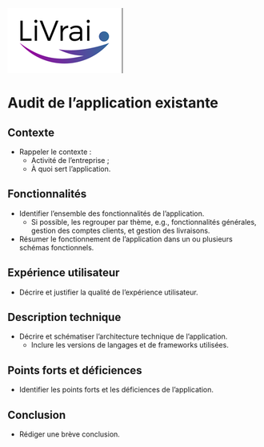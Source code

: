 ![Logo](logo.png)
# Audit de l’application existante

## Contexte
- Rappeler le contexte :
  - Activité de l’entreprise ;
  - À quoi sert l’application.

## Fonctionnalités
- Identifier l’ensemble des fonctionnalités de l’application.
  - Si possible, les regrouper par thème, e.g., fonctionnalités générales, gestion des comptes clients, et gestion des livraisons.
- Résumer le fonctionnement de l’application dans un ou plusieurs schémas fonctionnels.

## Expérience utilisateur
- Décrire et justifier la qualité de l’expérience utilisateur.

## Description technique
- Décrire et schématiser l’architecture technique de l’application.
  - Inclure les versions de langages et de frameworks utilisées.

## Points forts et déficiences
- Identifier les points forts et les déficiences de l’application.

## Conclusion
- Rédiger une brève conclusion.
